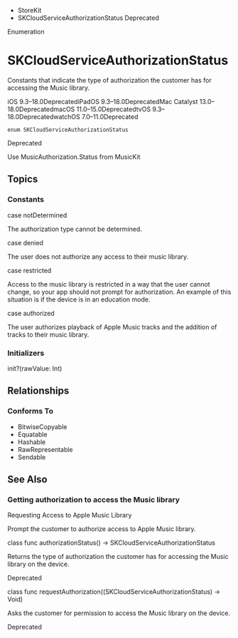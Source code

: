 

- StoreKit
-  SKCloudServiceAuthorizationStatus Deprecated

Enumeration

# SKCloudServiceAuthorizationStatus

Constants that indicate the type of authorization the customer has for accessing the Music library.

iOS 9.3–18.0DeprecatediPadOS 9.3–18.0DeprecatedMac Catalyst 13.0–18.0DeprecatedmacOS 11.0–15.0DeprecatedtvOS 9.3–18.0DeprecatedwatchOS 7.0–11.0Deprecated

``` source
enum SKCloudServiceAuthorizationStatus
```

Deprecated

Use MusicAuthorization.Status from MusicKit

## Topics

### Constants

case notDetermined

The authorization type cannot be determined.

case denied

The user does not authorize any access to their music library.

case restricted

Access to the music library is restricted in a way that the user cannot change, so your app should not prompt for authorization. An example of this situation is if the device is in an education mode.

case authorized

The user authorizes playback of Apple Music tracks and the addition of tracks to their music library.

### Initializers

init?(rawValue: Int)

## Relationships

### Conforms To

- BitwiseCopyable
- Equatable
- Hashable
- RawRepresentable
- Sendable

## See Also

### Getting authorization to access the Music library

Requesting Access to Apple Music Library

Prompt the customer to authorize access to Apple Music library.

class func authorizationStatus() -> SKCloudServiceAuthorizationStatus

Returns the type of authorization the customer has for accessing the Music library on the device.

Deprecated

class func requestAuthorization((SKCloudServiceAuthorizationStatus) -> Void)

Asks the customer for permission to access the Music library on the device.

Deprecated

